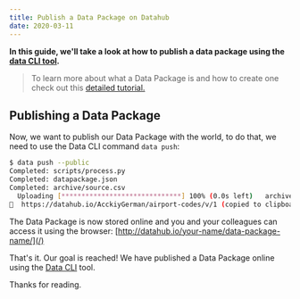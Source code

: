 ```yaml
---
title: Publish a Data Package on Datahub
date: 2020-03-11
---
```


**In this guide, we'll take a look at how to publish a data package using the [data CLI tool][cli].**

> To learn more about what a Data Package is and how to create one check out this [detailed tutorial.](/datapackage-find-prepare-share-guide)

## Publishing a Data Package

Now, we want to publish our Data Package with the world, to do that, we need to use the Data CLI command `data push`:

```bash
$ data push --public
Completed: scripts/process.py
Completed: datapackage.json
Completed: archive/source.csv
  Uploading [******************************] 100% (0.0s left)   archive/source.csv🙌  your data is published!
🔗  https://datahub.io/AcckiyGerman/airport-codes/v/1 (copied to clipboard)
```

The Data Package is now stored online and you and your colleagues can access it using the browser: [http://datahub.io/your-name/data-package-name/](/)

That's it. Our goal is reached! We have published a Data Package online using the [Data CLI][cli] tool.

Thanks for reading.

[cli]: https://datahub.io/tools
